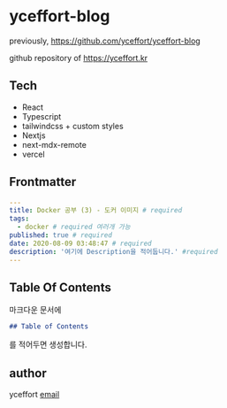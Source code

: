 # yceffort-blog

previously, https://github.com/yceffort/yceffort-blog

github repository of https://yceffort.kr

## Tech

- React
- Typescript
- tailwindcss + custom styles
- Nextjs
- next-mdx-remote
- vercel

## Frontmatter

```yaml
---
title: Docker 공부 (3) - 도커 이미지 # required
tags:
  - docker # required 여러개 가능
published: true # required
date: 2020-08-09 03:48:47 # required
description: '여기에 Description을 적어둡니다.' #required
---
```

## Table Of Contents

마크다운 문서에

```md
## Table of Contents
```

를 적어두면 생성합니다.

## author

yceffort [email](root@yceffort.kr)
